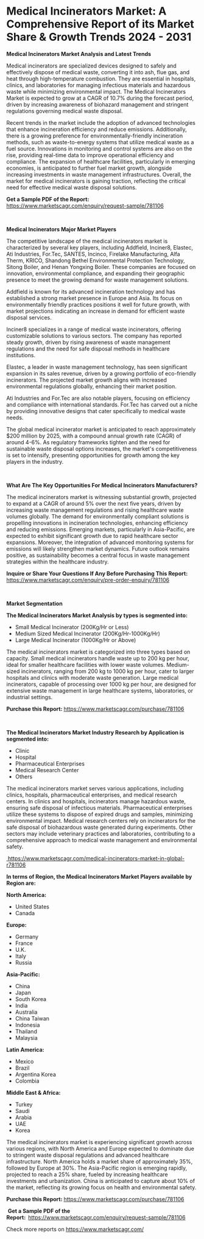 <p><h1>Medical Incinerators Market: A Comprehensive Report of its Market Share & Growth Trends 2024 - 2031</h1></p><p><strong>Medical Incinerators Market Analysis and Latest Trends</strong></p>
<p><p>Medical incinerators are specialized devices designed to safely and effectively dispose of medical waste, converting it into ash, flue gas, and heat through high-temperature combustion. They are essential in hospitals, clinics, and laboratories for managing infectious materials and hazardous waste while minimizing environmental impact. The Medical Incinerators Market is expected to grow at a CAGR of 10.7% during the forecast period, driven by increasing awareness of biohazard management and stringent regulations governing medical waste disposal.</p><p>Recent trends in the market include the adoption of advanced technologies that enhance incineration efficiency and reduce emissions. Additionally, there is a growing preference for environmentally-friendly incineration methods, such as waste-to-energy systems that utilize medical waste as a fuel source. Innovations in monitoring and control systems are also on the rise, providing real-time data to improve operational efficiency and compliance. The expansion of healthcare facilities, particularly in emerging economies, is anticipated to further fuel market growth, alongside increasing investments in waste management infrastructures. Overall, the market for medical incinerators is gaining traction, reflecting the critical need for effective medical waste disposal solutions.</p></p>
<p><strong>Get a Sample PDF of the Report:&nbsp;</strong> <a href="https://www.marketscagr.com/enquiry/request-sample/781106?utm_campaign=1902&utm_medium=2&utm_source=Github&utm_content=ia&utm_term=30122024&utm_id=medical-incinerators">https://www.marketscagr.com/enquiry/request-sample/781106</a></p>
<p>&nbsp;</p>
<p><strong>Medical Incinerators Major Market Players</strong></p>
<p><p>The competitive landscape of the medical incinerators market is characterized by several key players, including Addfield, Inciner8, Elastec, Ati Industries, For.Tec, SANTES, Incinco, Firelake Manufacturing, Alfa Therm, KRICO, Shandong Bethel Environmental Protection Technology, Sitong Boiler, and Henan Yongxing Boiler. These companies are focused on innovation, environmental compliance, and expanding their geographic presence to meet the growing demand for waste management solutions.</p><p>Addfield is known for its advanced incineration technology and has established a strong market presence in Europe and Asia. Its focus on environmentally friendly practices positions it well for future growth, with market projections indicating an increase in demand for efficient waste disposal services.</p><p>Inciner8 specializes in a range of medical waste incinerators, offering customizable solutions to various sectors. The company has reported steady growth, driven by rising awareness of waste management regulations and the need for safe disposal methods in healthcare institutions.</p><p>Elastec, a leader in waste management technology, has seen significant expansion in its sales revenue, driven by a growing portfolio of eco-friendly incinerators. The projected market growth aligns with increased environmental regulations globally, enhancing their market position.</p><p>Ati Industries and For.Tec are also notable players, focusing on efficiency and compliance with international standards. For.Tec has carved out a niche by providing innovative designs that cater specifically to medical waste needs.</p><p>The global medical incinerator market is anticipated to reach approximately $200 million by 2025, with a compound annual growth rate (CAGR) of around 4-6%. As regulatory frameworks tighten and the need for sustainable waste disposal options increases, the market's competitiveness is set to intensify, presenting opportunities for growth among the key players in the industry.</p></p>
<p>&nbsp;</p>
<p><strong>What Are The Key Opportunities For Medical Incinerators Manufacturers?</strong></p>
<p><p>The medical incinerators market is witnessing substantial growth, projected to expand at a CAGR of around 5% over the next five years, driven by increasing waste management regulations and rising healthcare waste volumes globally. The demand for environmentally compliant solutions is propelling innovations in incineration technologies, enhancing efficiency and reducing emissions. Emerging markets, particularly in Asia-Pacific, are expected to exhibit significant growth due to rapid healthcare sector expansions. Moreover, the integration of advanced monitoring systems for emissions will likely strengthen market dynamics. Future outlook remains positive, as sustainability becomes a central focus in waste management strategies within the healthcare industry.</p></p>
<p><strong>Inquire or Share Your Questions If Any Before Purchasing This Report:</strong> <a href="https://www.marketscagr.com/enquiry/pre-order-enquiry/781106?utm_campaign=1902&utm_medium=2&utm_source=Github&utm_content=ia&utm_term=30122024&utm_id=medical-incinerators">https://www.marketscagr.com/enquiry/pre-order-enquiry/781106</a></p>
<p>&nbsp;</p>
<p><strong>Market Segmentation</strong></p>
<p><strong>The Medical Incinerators Market Analysis by types is segmented into:</strong></p>
<p><ul><li>Small Medical Incinerator (200Kg/Hr or Less)</li><li>Medium Sized Medical Incinerator (200Kg/Hr-1000Kg/Hr)</li><li>Large Medical Incinerator (1000Kg/Hr or Above)</li></ul></p>
<p><p>The medical incinerators market is categorized into three types based on capacity. Small medical incinerators handle waste up to 200 kg per hour, ideal for smaller healthcare facilities with lower waste volumes. Medium-sized incinerators, ranging from 200 kg to 1000 kg per hour, cater to larger hospitals and clinics with moderate waste generation. Large medical incinerators, capable of processing over 1000 kg per hour, are designed for extensive waste management in large healthcare systems, laboratories, or industrial settings.</p></p>
<p><strong>Purchase this Report:&nbsp;</strong><a href="https://www.marketscagr.com/purchase/781106?utm_campaign=1902&utm_medium=2&utm_source=Github&utm_content=ia&utm_term=30122024&utm_id=medical-incinerators">https://www.marketscagr.com/purchase/781106</a></p>
<p>&nbsp;</p>
<p><strong>The Medical Incinerators Market Industry Research by Application is segmented into:</strong></p>
<p><ul><li>Clinic</li><li>Hospital</li><li>Pharmaceutical Enterprises</li><li>Medical Research Center</li><li>Others</li></ul></p>
<p><p>The medical incinerators market serves various applications, including clinics, hospitals, pharmaceutical enterprises, and medical research centers. In clinics and hospitals, incinerators manage hazardous waste, ensuring safe disposal of infectious materials. Pharmaceutical enterprises utilize these systems to dispose of expired drugs and samples, minimizing environmental impact. Medical research centers rely on incinerators for the safe disposal of biohazardous waste generated during experiments. Other sectors may include veterinary practices and laboratories, contributing to a comprehensive approach to medical waste management and environmental safety.</p></p>
<p><a href="https://www.marketscagr.com/medical-incinerators-market-in-global-r781106?utm_campaign=1902&utm_medium=2&utm_source=Github&utm_content=ia&utm_term=30122024&utm_id=medical-incinerators">&nbsp;https://www.marketscagr.com/medical-incinerators-market-in-global-r781106</a></p>
<p><strong>In terms of Region, the Medical Incinerators Market Players available by Region are:</strong></p>
<p>
    <p> <strong> North America: </strong>
        <ul>
            <li>United States</li>
            <li>Canada</li>
        </ul>
        </p> 
    <p> <strong> Europe: </strong>
        <ul>
            <li>Germany</li>
            <li>France</li>
            <li>U.K.</li>
            <li>Italy</li>
            <li>Russia</li>
        </ul>
        </p> 
    <p> <strong> Asia-Pacific: </strong>
        <ul>
            <li>China</li>
            <li>Japan</li>
            <li>South Korea</li>
            <li>India</li>
            <li>Australia</li>
            <li>China Taiwan</li>
            <li>Indonesia</li>
            <li>Thailand</li>
            <li>Malaysia</li>
        </ul>
        </p> 
    <p> <strong> Latin America: </strong>
        <ul>
            <li>Mexico</li>
            <li>Brazil</li>
            <li>Argentina Korea</li>
            <li>Colombia</li>
        </ul>
        </p> 
    <p> <strong> Middle East & Africa: </strong>
        <ul>
            <li>Turkey</li>
            <li>Saudi</li>
            <li>Arabia</li>
            <li>UAE</li>
            <li>Korea</li>
        </ul>
    </p>
    </p>
<p><p>The medical incinerators market is experiencing significant growth across various regions, with North America and Europe expected to dominate due to stringent waste disposal regulations and advanced healthcare infrastructure. North America holds a market share of approximately 35%, followed by Europe at 30%. The Asia-Pacific region is emerging rapidly, projected to reach a 25% share, fueled by increasing healthcare investments and urbanization. China is anticipated to capture about 10% of the market, reflecting its growing focus on health and environmental safety.</p></p>
<p><strong>Purchase this Report: </strong><a href="https://www.marketscagr.com/purchase/781106?utm_campaign=1902&utm_medium=2&utm_source=Github&utm_content=ia&utm_term=30122024&utm_id=medical-incinerators">https://www.marketscagr.com/purchase/781106</a></p>
<p>&nbsp;<strong>Get a Sample PDF of the Report:&nbsp;&nbsp;</strong><a href="https://www.marketscagr.com/enquiry/request-sample/781106?utm_campaign=1902&utm_medium=2&utm_source=Github&utm_content=ia&utm_term=30122024&utm_id=medical-incinerators">https://www.marketscagr.com/enquiry/request-sample/781106</a></p>
<p><strong></strong></p>
<p>Check more reports on <a href="https://www.marketscagr.com/?utm_campaign=1902&utm_medium=2&utm_source=Github&utm_content=ia&utm_term=30122024&utm_id=medical-incinerators">https://www.marketscagr.com/</a></p>